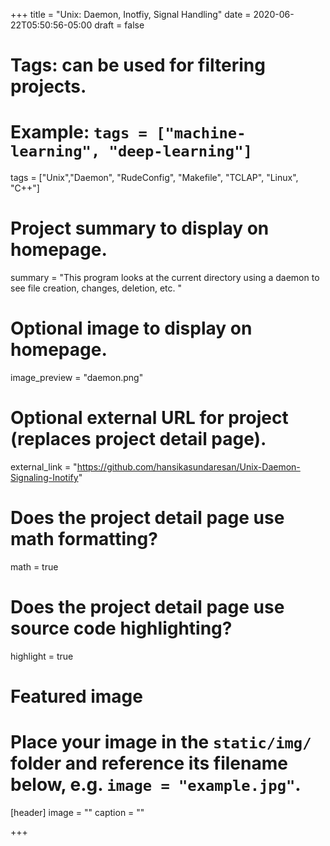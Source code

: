+++
title = "Unix: Daemon, Inotfiy, Signal Handling"
date = 2020-06-22T05:50:56-05:00
draft = false

# Tags: can be used for filtering projects.
# Example: `tags = ["machine-learning", "deep-learning"]`
tags = ["Unix","Daemon", "RudeConfig", "Makefile", "TCLAP", "Linux", "C++"]

# Project summary to display on homepage.
summary = "This program looks at the current directory using a daemon to see file creation, changes, deletion, etc. "

# Optional image to display on homepage.
image_preview = "daemon.png"

# Optional external URL for project (replaces project detail page).
external_link = "https://github.com/hansikasundaresan/Unix-Daemon-Signaling-Inotify"

# Does the project detail page use math formatting?
math = true

# Does the project detail page use source code highlighting?
highlight = true

# Featured image
# Place your image in the `static/img/` folder and reference its filename below, e.g. `image = "example.jpg"`.
[header]
image = ""
caption = ""

+++


